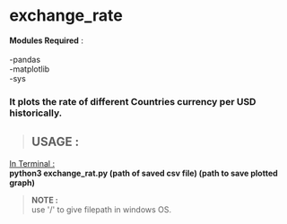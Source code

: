 # exchange_rate

<b>Modules Required</b> : <br>
    <br>-pandas
    <br>-matplotlib
    <br>-sys

### It plots the rate of different Countries currency per USD historically.

> ## USAGE :
  <u> In Terminal : </u><br>
        <b> python3 exchange_rat.py (path of saved csv file) (path to save plotted graph) </b>
      
> <b>NOTE : </b><br>
    use '/' to give filepath in windows OS.

